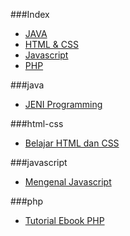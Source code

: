 ###Index

* [JAVA](#java)
* [HTML & CSS](#html-css)
* [Javascript](#javascript)
* [PHP](#php)

###java
* [JENI Programming](http://www.taryo.net/free-e-book-pemrograman-java-edisi-indonesia-lengkap.html)

###html-css
* [Belajar HTML dan CSS](http://www.ariona.net/ebook-belajar-html-dan-css/)

###javascript
* [Mengenal Javascript](http://masputih.com/2013/01/ebook-gratis-mengenal-javascript)

###php
* [Tutorial Ebook PHP](http://adf.ly/1847642/http://www.4shared.com/rar/CtmMQ24E/Ebook_Tutorial_PHP.html)


